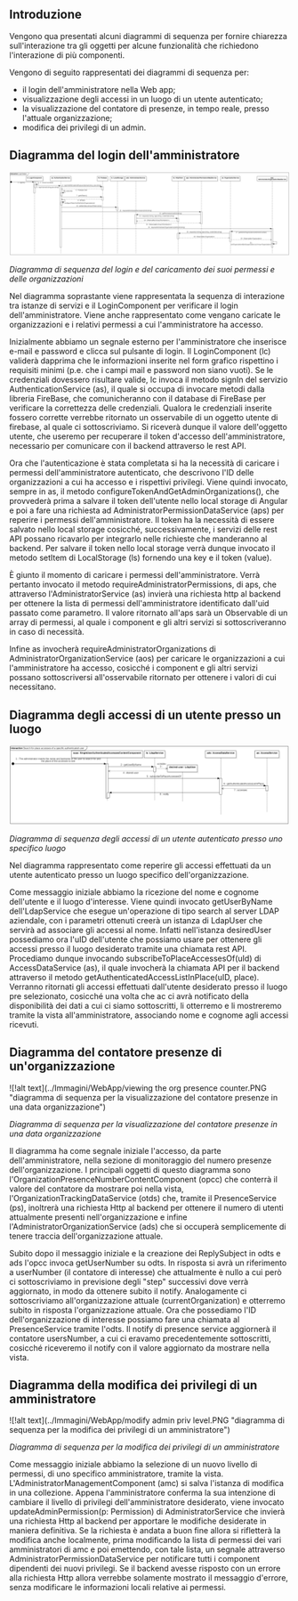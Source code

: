 ## Introduzione

Vengono qua presentati alcuni diagrammi di sequenza per fornire chiarezza sull'interazione tra gli oggetti per alcune funzionalità che richiedono l'interazione di più componenti.

Vengono di seguito rappresentati dei diagrammi di sequenza per:

-   il login dell'amministratore nella Web app;
-   visualizzazione degli accessi in un luogo di un utente autenticato;
-   la visualizzazione del contatore di presenze, in tempo reale, presso l'attuale organizzazione;
-   modifica dei privilegi di un admin.


## Diagramma del login dell'amministratore

![!alt text](../Immagini/WebApp/login.PNG "diagramma di sequenza del login e del caricamento dei permessi e delle organizzazioni")
<figcaption> <em> Diagramma di sequenza del login e del caricamento dei suoi permessi e delle organizzazioni </em> </figcaption>

Nel diagramma soprastante viene rappresentata la sequenza di interazione tra istanze di servizi e il LoginComponent per verificare il login dell'amministratore. Viene anche rappresentato come vengano caricate le organizzazioni e i relativi permessi a cui l'amministratore ha accesso.

Inizialmente abbiamo un segnale esterno per l'amministratore che inserisce e-mail e password e clicca sul pulsante di login. Il LoginComponent (lc) validerà dapprima che le informazioni inserite nel form grafico rispettino i requisiti minimi (p.e. che i campi mail e password non siano vuoti). Se le credenziali dovessero risultare valide, lc invoca il metodo signIn del servizio AuthenticationService (as), il quale si occupa di invocare metodi dalla libreria FireBase, che comunicheranno con il database di FireBase per verificare la correttezza delle credenziali. Qualora le credenziali inserite fossero corrette verrebbe ritornato un osservabile di un oggetto utente di firebase, al quale ci sottoscriviamo. Si riceverà dunque il valore dell'oggetto utente, che useremo per recuperare il token d'accesso dell'amministratore, necessario per comunicare con il backend attraverso le rest API.

Ora che l'autenticazione è stata completata si ha la necessità di caricare i permessi dell'amministratore autenticato, che descrivono l'ID delle organizzazioni a cui ha accesso e i rispettivi privilegi. Viene quindi invocato, sempre in as, il metodo configureTokenAndGetAdminOrganizations(), che provvederà prima a salvare il token dell'utente nello local storage di Angular e poi a fare una richiesta ad AdministratorPermissionDataService (aps) per reperire i permessi dell'amministratore. Il token ha la necessità di essere salvato nello local storage cosicché, successivamente, i servizi delle rest API possano ricavarlo per integrarlo nelle richieste che manderanno al backend. Per salvare il token nello local storage verrà dunque invocato il metodo setItem di LocalStorage (ls) fornendo una key e il token (value).

È giunto il momento di caricare i permessi dell'amministratore. Verrà pertanto invocato il metodo requireAdministratorPermissions, di aps, che attraverso l'AdministratorService (as) invierà una richiesta http al backend per ottenere la lista di permessi dell'amministratore identificato dall'uid passato come parametro. Il valore ritornato all'aps sarà un Observable di un array di permessi, al quale i component e gli altri servizi si sottoscriveranno in caso di necessità.

Infine as invocherà requireAdministratorOrganizations di AdministratorOrganizationService (aos) per caricare le organizzazioni a cui l'amministratore ha accesso, cosicché i component e gli altri servizi possano sottoscriversi all'osservabile ritornato per ottenere i valori di cui necessitano.

## Diagramma degli accessi di un utente presso un luogo

![!alt text](../Immagini/WebApp/SEQ_singleUserAccessesByName.PNG "diagramma di sequenza degli accessi di un utente autenticato presso uno specifico luogo")
<figcaption> <em> Diagramma di sequenza degli accessi di un utente autenticato presso uno specifico luogo </em> </figcaption>

Nel diagramma rappresentato come reperire gli accessi effettuati da un utente autenticato presso un luogo specifico dell'organizzazione.

Come messaggio iniziale abbiamo la ricezione del nome e cognome dell'utente e il luogo d'interesse. Viene quindi invocato getUserByName dell'LdapService che esegue un'operazione di tipo search al server LDAP aziendale, con i parametri ottenuti creerà un istanza di LdapUser che servirà ad associare gli accessi al nome. Infatti nell'istanza desiredUser possediamo ora l'uID dell'utente che possiamo usare per ottenere gli accessi presso il luogo desiderato tramite una chiamata rest API. Procediamo dunque invocando subscribeToPlaceAccessesOf(uId) di AccessDataService (as), il quale invocherà la chiamata API per il backend attraverso il metodo getAuthenticatedAccessListInPlace(uID, place). Verranno ritornati gli accessi effettuati dall'utente desiderato presso il luogo pre selezionato, cosicché una volta che ac ci avrà notificato della disponibilità dei dati a cui ci siamo sottoscritti, li otterremo e li mostreremo tramite la vista all'amministratore, associando nome e cognome agli accessi ricevuti.

## Diagramma del contatore presenze di un'organizzazione

![!alt text](../Immagini/WebApp/viewing the org presence counter.PNG "diagramma di sequenza per la visualizzazione del contatore presenze in una data organizzazione")
<figcaption> <em> Diagramma di sequenza per la visualizzazione del contatore presenze in una data organizzazione </em> </figcaption>

Il diagramma ha come segnale iniziale l'accesso, da parte dell'amministratore, nella sezione di monitoraggio del numero presenze dell'organizzazione. I principali oggetti di questo diagramma sono l'OrganizationPresenceNumberContentComponent (opcc) che conterrà il valore del contatore da mostrare poi nella vista, l'OrganizationTrackingDataService (otds) che, tramite il PresenceService (ps), inoltrerà una richiesta Http al backend per ottenere il numero di utenti attualmente presenti nell'organizzazione e infine l'AdministratorOrganizationService (ads) che si occuperà semplicemente di tenere traccia dell'organizzazione attuale.

Subito dopo il messaggio iniziale e la creazione dei ReplySubject in odts e ads l'opcc invoca getUserNumber su odts. In risposta si avrà un riferimento a userNumber (il contatore di interesse) che attualmente è nullo a cui però ci sottoscriviamo in previsione degli "step" successivi dove verrà aggiornato, in modo da ottenere subito il notify. Analogamente ci sottoscriviamo all'organizzazione attuale (currentOrganization) e otterremo subito in risposta l'organizzazione attuale. Ora che possediamo l'ID dell'organizzazione di interesse possiamo fare una chiamata al PresenceService tramite l'odts. Il notify di presence service aggiornerà il contatore usersNumber, a cui ci eravamo precedentemente sottoscritti, cosicché riceveremo il notify con il valore aggiornato da mostrare nella vista.

## Diagramma della modifica dei privilegi di un amministratore

![!alt text](../Immagini/WebApp/modify admin priv level.PNG "diagramma di sequenza per la modifica dei privilegi di un amministratore")
<figcaption> <em> Diagramma di sequenza per la modifica dei privilegi di un amministratore </em> </figcaption>

Come messaggio iniziale abbiamo la selezione di un nuovo livello di permessi, di uno specifico amministratore, tramite la vista. L'AdministratorManagementComponent (amc) si salva l'istanza di modifica in una collezione. Appena l'amministratore conferma la sua intenzione di cambiare il livello di privilegi dell'amministratore desiderato, viene invocato updateAdminPermission(p: Permission) di AdministratorService che invierà una richiesta Http al backend per apportare le modifiche desiderate in maniera definitiva. Se la richiesta è andata a buon fine allora si rifletterà la modifica anche localmente, prima modificando la lista di permessi dei vari amministratori di amc e poi emettendo, con tale lista, un segnale attraverso AdministratorPermissionDataService per notificare tutti i component dipendenti dei nuovi privilegi. Se il backend avesse risposto con un errore alla richiesta Http allora verrebbe solamente mostrato il messaggio d'errore, senza modificare le informazioni locali relative ai permessi.